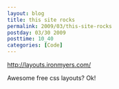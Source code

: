 ```yaml
---
layout: blog
title: this site rocks
permalink: 2009/03/this-site-rocks
postday: 03/30 2009
posttime: 10_40
categories: [Code]
---
```


<p><a href="http://layouts.ironmyers.com/">http://layouts.ironmyers.com/</a></p>
<p>Awesome free css layouts? Ok!</p>
